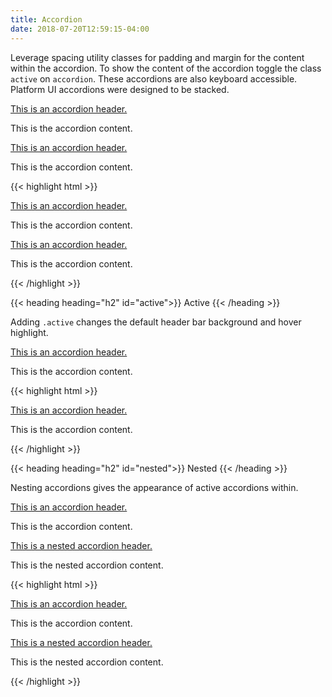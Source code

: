 ```yaml
---
title: Accordion
date: 2018-07-20T12:59:15-04:00
---
```


Leverage spacing utility classes for padding and margin for the content within the accordion.
To show the content of the accordion toggle the class `active` on `accordion`. These accordions are also keyboard accessible.
Platform UI accordions were designed to be stacked.

<div class="accordion">
  <a href="#" class="accordion__header px-3 py-3 flex--justify-between flex--align-center">
    <div class="flex flex--align-center">
      <p>This is an accordion header. </p>
    </div>
    <i class="pi-angle-down accordion__icon text-med-blue"></i>
  </a>
  <div class="accordion__content px-3 py-3">
    <p>This is the accordion content.</p>
  </div>
</div>
<div class="accordion">
  <a href="#" class="accordion__header px-3 py-3 flex--justify-between flex--align-center">
    <div class="flex flex--align-center">
      <p>This is an accordion header. </p>
    </div>
    <i class="pi-angle-down accordion__icon text-med-blue"></i>
  </a>
  <div class="accordion__content px-3 py-3">
    <p>This is the accordion content.</p>
  </div>
</div>

<div class="mt-3 mb-4">
{{< highlight html >}}
<div class="accordion">
  <a href="#" class="accordion__header px-3 py-3 flex--justify-between flex--align-center">
    <div class="flex flex--align-center">
      <p>This is an accordion header. </p>
    </div>
    <i class="pi-angle-down accordion__icon text-med-blue"></i>
  </a>
  <div class="accordion__content px-3 py-3">
    <p>This is the accordion content.</p>
  </div>
</div>
<div class="accordion">
  <a href="#" class="accordion__header px-3 py-3 flex--justify-between flex--align-center">
    <div class="flex flex--align-center">
      <p>This is an accordion header. </p>
    </div>
    <i class="pi-angle-down accordion__icon text-med-blue"></i>
  </a>
  <div class="accordion__content px-3 py-3">
    <p>This is the accordion content.</p>
  </div>
</div>
{{< /highlight >}}
</div>


{{< heading heading="h2" id="active">}}
Active
{{< /heading >}}

Adding `.active` changes the default header bar background and hover highlight.

<div class="accordion active">
  <a href="#" class="accordion__header px-3 py-3 flex--justify-between flex--align-center">
    <div class="flex flex--align-center">
      <p>This is an accordion header.</p>
    </div>
    <i class="pi-angle-down accordion__icon text-med-blue"></i>
  </a>
  <div class="accordion__content px-3 py-3">
    <p>This is the accordion content.</p>
  </div>
</div>

<div class="mt-3 mb-4">
{{< highlight html >}}
<div class="accordion active">
  <a href="#" class="accordion__header px-3 py-3 flex--justify-between flex--align-center">
    <div class="flex flex--align-center">
      <p>This is an accordion header.</p>
    </div>
    <i class="pi-angle-down accordion__icon text-med-blue"></i>
  </a>
  <div class="accordion__content px-3 py-3">
    <p>This is the accordion content.</p>
  </div>
</div>
{{< /highlight >}}
</div>


{{< heading heading="h2" id="nested">}}
Nested
{{< /heading >}}

Nesting accordions gives the appearance of active accordions within.

<div class="accordion active">
  <a href="#" class="accordion__header px-3 py-3 flex--justify-between flex--align-center">
    <div class="flex flex--align-center">
      <p>This is an accordion header.</p>
    </div>
    <i class="pi-angle-down accordion__icon text-med-blue"></i>
  </a>
  <div class="accordion__content">
    <div class="px-3 py-3">
      <p>This is the accordion content.</p>
    </div>
    <div class="accordion">
      <a href="#" class="accordion__header px-3 py-3 flex flex--justify-between flex--align-center">
        <div class="flex flex--align-center">
          <p>This is a nested accordion header.</p>
        </div>
        <i class="pi-angle-down accordion__icon text-med-blue"></i>
      </a>
      <div class="accordion__content">
        <div class="px-3 py-3">
          <p>This is the nested accordion content.</p>
        </div>
      </div>
    </div>
  </div>
</div>

<div class="mt-3 mb-4">
{{< highlight html >}}
<div class="accordion active">
  <a href="#" class="accordion__header px-3 py-3 flex--justify-between flex--align-center">
    <div class="flex flex--align-center">
      <p>This is an accordion header.</p>
    </div>
    <i class="pi-angle-down accordion__icon text-med-blue"></i>
  </a>
  <div class="accordion__content">
    <div class="px-3 py-3">
      <p>This is the accordion content.</p>
    </div>
    <div class="accordion">
      <a href="#" class="accordion__header px-3 py-3 flex flex--justify-between flex--align-center">
        <div class="flex flex--align-center">
          <p>This is a nested accordion header.</p>
        </div>
        <i class="pi-angle-down accordion__icon text-med-blue"></i>
      </a>
      <div class="accordion__content">
        <div class="px-3 py-3">
          <p>This is the nested accordion content.</p>
        </div>
      </div>
    </div>
  </div>
</div>
{{< /highlight >}}
</div>
